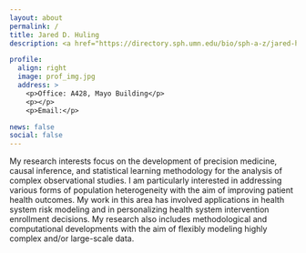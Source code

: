 ```yaml
---
layout: about
permalink: /
title: Jared D. Huling
description: <a href="https://directory.sph.umn.edu/bio/sph-a-z/jared-huling">Assistant Professor</a> <br> <a href="https://www.sph.umn.edu/academics/divisions/biostatistics/">Division of Biostatistics and Health Data Science</a> <br> <a href = "https://twin-cities.umn.edu/"> University of Minnesota</a>

profile:
  align: right
  image: prof_img.jpg
  address: >
    <p>Office: A428, Mayo Building</p>
    <p></p>
    <p>Email:</p>

news: false
social: false
---
```


My research interests focus on the development of precision medicine, causal inference, and statistical learning methodology for the analysis of complex observational studies.
I am particularly interested in addressing various forms of population heterogeneity with the aim of improving patient health outcomes. My work in this area has involved applications in health system risk modeling and in personalizing health system intervention enrollment decisions. My research also includes methodological and computational developments with the aim of flexibly modeling highly complex and/or large-scale data. 
